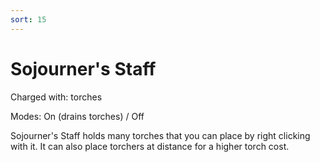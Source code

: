 ```yaml
---
sort: 15
---
```


# Sojourner's Staff

Charged with: torches

Modes: On (drains torches) / Off

Sojourner's Staff holds many torches that you can place by right clicking with it. It can also place torchers at distance for a higher torch cost.
